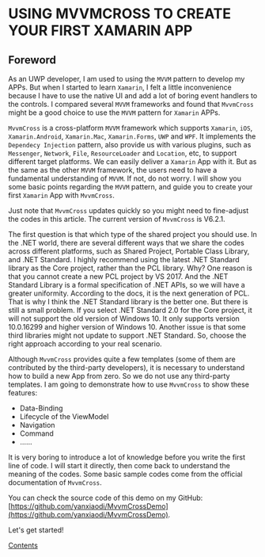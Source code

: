 # USING MVVMCROSS TO CREATE YOUR FIRST XAMARIN APP

## Foreword

As an UWP developer, I am used to using the `MVVM` pattern to develop my APPs. But when I started to learn `Xamarin`, I felt a little inconvenience because I have to use the native UI and add a lot of boring event handlers to the controls. I compared several `MVVM` frameworks and found that `MvvmCross` might be a good choice to use the `MVVM` pattern for `Xamarin` APPs.

`MvvmCross` is a cross-platform `MVVM` framework which supports `Xamarin`, `iOS`, `Xamarin.Android`, `Xamarin.Mac`, `Xamarin.Forms`, `UWP` and `WPF`. It implements the `Dependecy Injection` pattern, also provide us with various plugins, such as `Messenger`, `Network`, `File`, `ResourceLoader` and `Location`, etc, to support different target platforms. We can easily deliver a `Xamarin` App with it. But as the same as the other `MVVM` framework, the users need to have a fundamental understanding of `MVVM`. If not, do not worry. I will show you some basic points regarding the `MVVM` pattern, and guide you to create your first `Xamarin` App with `MvvmCross`.

Just note that `MvvmCross` updates quickly so you might need to fine-adjust the codes in this article. The current version of `MvvmCross` is V6.2.1.

The first question is that which type of the shared project you should use. In the .NET world, there are several different ways that we share the codes across different platforms, such as Shared Project, Portable Class Library, and .NET Standard. I highly recommend using the latest .NET Standard library as the Core project, rather than the PCL library. Why? One reason is that you cannot create a new PCL project by VS 2017. And the .NET Standard Library is a formal specification of .NET APIs, so we will have a greater uniformity. According to the docs, it is the next generation of PCL. That is why I think the .NET Standard library is the better one. But there is still a small problem. If you select .NET Standard 2.0 for the Core project, it will not support the old version of Windows 10. It only supports version 10.0.16299 and higher version of Windows 10. Another issue is that some third libraries might not update to support .NET Standard. So, choose the right approach according to your real scenario.

Although `MvvmCross` provides quite a few templates \(some of them are contributed by the third-party developers\), it is necessary to understand how to build a new App from zero. So we do not use any third-party templates. I am going to demonstrate how to use `MvvmCross` to show these features:

* Data-Binding
* Lifecycle of the ViewModel
* Navigation
* Command
* ……

It is very boring to introduce a lot of knowledge before you write the first line of code. I will start it directly, then come back to understand the meaning of the codes. Some basic sample codes come from the official documentation of `MvvmCross`.

You can check the source code of this demo on my GitHub: [https://github.com/yanxiaodi/MvvmCrossDemo](https://github.com/yanxiaodi/MvvmCrossDemo).

Let's get started!

[Contents](SUMMARY.md)